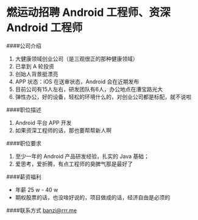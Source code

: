 燃运动招聘 Android 工程师、资深 Android 工程师
========== 

####公司介绍
1. 大健康领域创业公司（是三观很正的那种健康领域）
2. 已拿到 A 轮投资
3. 创始人背景挺漂亮
4. APP 状态：iOS 在送审状态，Android 会在近期发布
5. 目前公司有15人左右，研发团队有6人，办公地点在漕宝路光大
6. 弹性办公，好的设备，轻松的环境什么的，对创业公司都是标配，就不说啦

####职位描述
1. Android 平台 APP 开发
2. 如果资深工程师的话，那也要帮帮新人啊

####职位要求 
1. 至少一年的 Android 产品研发经验，扎实的 Java 基础； 
2. 爱思考，爱折腾，有点工程师的臭脾气那是最好了

####薪资福利
- 年薪 25 w - 40 w
- 期权股票的话，也没啥好说的，项目做成的话，经济自由是必须的

####联系方式
[banzi@rrr.me](mailto:banzi@rrr.me)  
